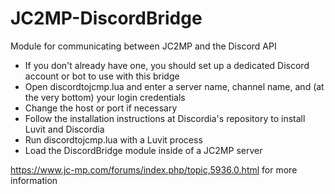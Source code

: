 # JC2MP-DiscordBridge
Module for communicating between JC2MP and the Discord API

- If you don't already have one, you should set up a dedicated Discord account or bot to use with this bridge
- Open discordtojcmp.lua and enter a server name, channel name, and (at the very bottom) your login credentials
- Change the host or port if necessary
- Follow the installation instructions at Discordia's repository to install Luvit and Discordia
- Run discordtojcmp.lua with a Luvit process
- Load the DiscordBridge module inside of a JC2MP server

https://www.jc-mp.com/forums/index.php/topic,5936.0.html for more information

